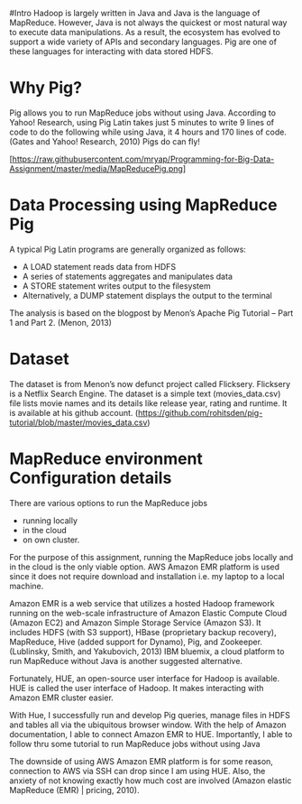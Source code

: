 #Intro
Hadoop is largely written in Java and Java is the language of MapReduce.  However, Java is not always the quickest or most natural way to execute data manipulations.  As a result, the ecosystem has evolved to support a wide variety of APIs and secondary languages. Pig are one of these languages for interacting with data stored HDFS.  

# Why Pig?
Pig allows you to run MapReduce jobs without using Java. According to Yahoo! Research, using Pig Latin takes just 5 minutes to write 9 lines of code to do the following while using Java, it 4 hours and 170 lines of code.  (Gates and Yahoo! Research, 2010) 
Pigs do can fly!

[https://raw.githubusercontent.com/mryap/Programming-for-Big-Data-Assignment/master/media/MapReducePig.png]


# Data Processing using MapReduce Pig
A typical Pig Latin programs are generally organized as follows:
- A LOAD statement reads data from HDFS
- A series of statements aggregates and manipulates data
- A STORE statement writes output to the filesystem
- Alternatively, a DUMP statement displays the output to the terminal

The analysis is based on the blogpost by Menon’s Apache Pig Tutorial – Part 1 and Part 2. (Menon, 2013) 

# Dataset
The dataset is from Menon’s now defunct project called Flicksery. Flicksery is a Netflix Search Engine. The dataset is a simple text (movies_data.csv) file lists movie names and its details like release year, rating and runtime. It is available at his github account. (https://github.com/rohitsden/pig-tutorial/blob/master/movies_data.csv)

# MapReduce environment Configuration details
There are various options to run the MapReduce jobs 
- running locally
- in the cloud
- on own cluster. 

For the purpose of this assignment, running the MapReduce jobs locally and in the cloud is the only viable option. AWS Amazon EMR platform is used since it does not require download and installation i.e. my laptop to a local machine.  

Amazon EMR is a web service that utilizes a hosted Hadoop framework running on the web-scale infrastructure of Amazon Elastic Compute Cloud (Amazon EC2) and Amazon Simple Storage Service (Amazon S3). It includes HDFS (with S3 support), HBase (proprietary backup recovery), MapReduce, Hive (added support for Dynamo), Pig, and Zookeeper. (Lublinsky, Smith, and Yakubovich, 2013)
IBM bluemix, a cloud platform to run MapReduce without Java is another suggested alternative.  

Fortunately, HUE, an open-source user interface for Hadoop is available. HUE is called the user interface of Hadoop.  It makes interacting with Amazon EMR cluster easier.  

With Hue, I successfully run and develop Pig queries, manage files in HDFS and tables all via the ubiquitous browser window.  With the help of Amazon documentation, I able to connect Amazon EMR to HUE.  Importantly, I able to follow thru some tutorial to run MapReduce jobs without using Java 

The downside of using AWS Amazon EMR platform is for some reason, connection to AWS via SSH can drop since I am using HUE. Also, the anxiety of not knowing exactly how much cost are involved (Amazon elastic MapReduce (EMR) | pricing, 2010).  
